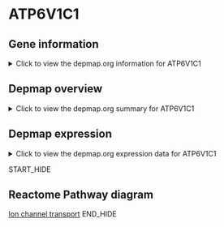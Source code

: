 <h1>ATP6V1C1</h1>

<h2>Gene information</h2>
<details>
  <summary>Click to view the depmap.org information for ATP6V1C1</summary>
  <iframe src="https://depmap.org/portal/gene/ATP6V1C1?tab=about" style="border:none;width:100%;height:800px"></iframe>
</details>

<h2>Depmap overview</h2>
<details>
  <summary>Click to view the depmap.org summary for ATP6V1C1</summary>
  <iframe src="https://depmap.org/portal/gene/ATP6V1C1?tab=overview" style="border:none;width:100%;height:800px"></iframe>
</details>

<h2>Depmap expression</h2>
<details>
  <summary>Click to view the depmap.org expression data for ATP6V1C1</summary>
  <iframe src="https://depmap.org/portal/gene/ATP6V1C1?tab=characterization" style="border:none;width:100%;height:800px"></iframe>
</details>


START_HIDE
<h2>Reactome Pathway diagram</h2>
<a href="https://reactome.org/PathwayBrowser/#/R-HSA-983712">Ion channel transport</a>
END_HIDE


